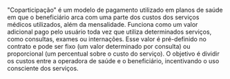 "Coparticipação" é um modelo de pagamento utilizado em planos de saúde em que o beneficiário arca com uma parte dos custos dos serviços médicos utilizados, além da mensalidade. Funciona como um valor adicional pago pelo usuário toda vez que utiliza determinados serviços, como consultas, exames ou internações. Esse valor é pré-definido no contrato e pode ser fixo (um valor determinado por consulta) ou proporcional (um percentual sobre o custo do serviço). O objetivo é dividir os custos entre a operadora de saúde e o beneficiário, incentivando o uso consciente dos serviços.